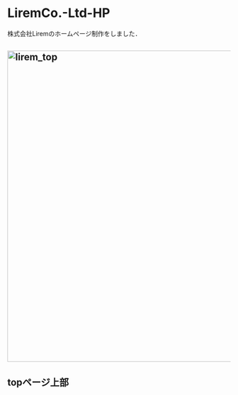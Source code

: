 # LiremCo.-Ltd-HP
株式会社Liremのホームページ制作をしました．
## <img width="702" alt="lirem_top" src="https://user-images.githubusercontent.com/104476684/173806464-8adc21dc-c6b5-4e30-ac19-7f4f8d90866b.png">
## topページ上部
